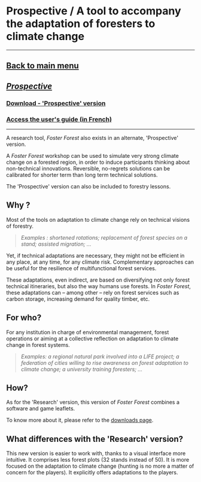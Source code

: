 # Prospective / A tool to accompany the adaptation of foresters to climate change

***
## [Back to main menu](https://timotheefouqueray.github.io/fosterforest/english/home-eng)
## *[Prospective](https://timotheefouqueray.github.io/fosterforest/english/prospective-eng)*
### [Download - 'Prospective' version](https://timotheefouqueray.github.io/fosterforest/english/telecharger-prospective-eng)
### [Access the user's guide (in French)](https://timotheefouqueray.github.io/fosterforest/prospective/FAQ)
***

A research tool, _Foster Forest_ also exists in an alternate, 'Prospective' version.

A _Foster Forest_ workshop can be used to simulate very strong climate change on a forested region, in order to induce participants thinking about non-technical innovations. Reversible, no-regrets solutions can be calibrated for shorter term than long term technical solutions.

The 'Prospective' version can also be included to forestry lessons.


## Why ?

Most of the tools on adaptation to climate change rely on technical visions of forestry.

> *Examples : shortened rotations; replacement of forest species on a stand; assisted migration; ...*

Yet, if technical adaptations are necessary, they might not be efficient in any place, at any time, for any climate risk. Complementary approaches can be useful for the resilience of multifunctional forest services.

These adaptations, even indirect, are based on diversifying not only forest technical itineraries, but also the way humans use forests. In _Foster Forest_, these adaptations can – among other – rely on forest services such as carbon storage, increasing demand for quality timber, etc.


## For who?


For any institution in charge of environmental management, forest operations or aiming at a collective reflection on adaptation to climate change in forest systems.

> *Examples: a regional natural park involved into a LIFE project; a federation of cities willing to rise awareness on forest adaptation to climate change; a university training foresters; ...*



## How?

As for the 'Research' version, this version of _Foster Forest_ combines a software and game leaflets.

To know more about it, please refer to the [downloads page](https://timotheefouqueray.github.io/fosterforest/english/telecharger-prospective-eng).

## What differences with the 'Research' version?

This new version is easier to work with, thanks to a visual interface more intuitive. It comprises less forest plots (32 stands instead of 50). It is more focused on the adaptation to climate change (hunting is no more a matter of concern for the players). It explicitly offers adaptations to the players.
